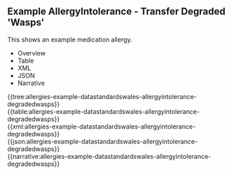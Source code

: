 <div class="warning"><span class="ClinicalWarn"></span></div>

## Example AllergyIntolerance - Transfer Degraded 'Wasps'
This shows an example medication allergy.

<div class="tab-wrap">
  <ul class="tab-head">
    <li class="tablink" onclick="openCity(this,'tabtree')" data-target="tabtree">
      Overview
    </li>
    <li class="tablink" onclick="openCity(this,'tabtable')" data-target="tabtable">
      Table
    </li>
    <li class="tablink tab-active" onclick="openCity(this,'tabxml')" data-target="tabxml">
      XML
    </li>    
    <li class="tablink" onclick="openCity(this,'tabjson')" data-target="tabjson">
      JSON
    </li>    
    <li class="tablink" onclick="openCity(this,'tabnarrative')" data-target="tabnarrative">
      Narrative
    </li>
  </ul>
  <div class="tab-main">
    <div id="tabtree" class="tabcontent">
      {{tree:allergies-example-datastandardswales-allergyintolerance-degradedwasps}}
    </div>
    <div id="tabtable" class="tabcontent">
      {{table:allergies-example-datastandardswales-allergyintolerance-degradedwasps}}
    </div>       
    <div id="tabxml" class="tabcontent active">      
      {{xml:allergies-example-datastandardswales-allergyintolerance-degradedwasps}}
    </div>
    <div id="tabjson" class="tabcontent">
      {{json:allergies-example-datastandardswales-allergyintolerance-degradedwasps}}
    </div>       
    <div id="tabnarrative" class="tabcontent">
      {{narrative:allergies-example-datastandardswales-allergyintolerance-degradedwasps}}
    </div>  
  </div>
</div>